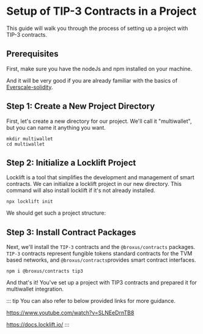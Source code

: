 # Setup of TIP-3 Contracts in a Project

This guide will walk you through the process of setting up a project with TIP-3 contracts.

## Prerequisites
First, make sure you have the nodeJs and npm installed on your machine.

And it will be very good if you are already familiar with the basics of [Everscale-solidity](https://github.com/ever-guild/ever-solidity).

## Step 1: Create a New Project Directory

First, let's create a new directory for our project. We'll call it "multiwallet", but you can name it anything you want.

```shell
mkdir multiwallet
cd multiwallet
```

## Step 2: Initialize a Locklift Project

Locklift is a tool that simplifies the development and management of smart contracts. We can initialize a locklift project in our new directory. This command will also install locklift if it's not already installed.

``` shell
npx locklift init
```
<ImgContainer src= '/image(12).png' width="100%" altText="locklift initialization output" />

We should get such a project structure:

<ImgContainer src= '/image(7).png' width="100%" altText="locklift structure after initialization" />

## Step 3: Install Contract Packages

Next, we'll install the `TIP-3` contracts and the `@broxus/contracts` packages. `TIP-3` contracts represent fungible tokens standard contracts for the TVM based networks, and `@broxus/contracts`provides smart contract interfaces.

```` shell
npm i @broxus/contracts tip3
````

And that's it! You've set up a project with TIP3 contracts and prepared it for multiwallet integration.

::: tip
You can also refer to below provided links for more guidance.

https://www.youtube.com/watch?v=SLNEeDrnTB8

https://docs.locklift.io/
:::

<script lang="ts" >
import { defineComponent, ref, onMounted } from "vue";
import ImgContainer from "../../.vitepress/theme/components/shared/BKDImgContainer.vue"

export default defineComponent({
  name: "Diagrams",
  components :{
    ImgContainer
  },
  setup() {
    return {
    };
  },
});

</script>